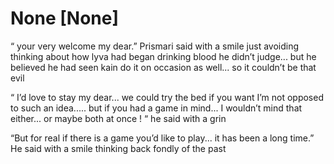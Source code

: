 # None [None]
“ your very welcome my dear.” Prismari said with a smile just avoiding thinking about how lyva had began drinking blood he didn’t judge... but he believed he had seen kain do it on occasion as well... so it couldn’t be that evil 

“ I’d love to stay my dear... we could try the bed if you want I’m not opposed to such an idea..... but if you had a game in mind... I wouldn’t mind that either... or maybe both at once  ! “ he said with a grin 

“But for real if there is a game you’d like to play... it has been a long time.” He said with a smile thinking back fondly of the past
